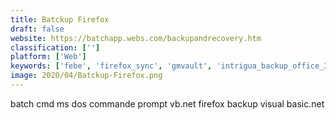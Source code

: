 ```yaml
---
title: Batckup Firefox
draft: false 
website: https://batchapp.webs.com/backupandrecovery.htm
classification: ['']
platform: ['Web']
keywords: ['febe', 'firefox_sync', 'gmvault', 'intrigua_backup_office_365', 'mail_backup_x', 'mailshelf_pro', 'mailsteward', 'mailstore', 'mozbackup', 'office_365_reports', 'offlineimap', 'systools_gmail_backup', 'tebe', 'virtru', 'yippie_move', 'imapsync']
image: 2020/04/Batckup-Firefox.png
---
```

batch cmd ms dos commande prompt vb.net firefox backup visual basic.net